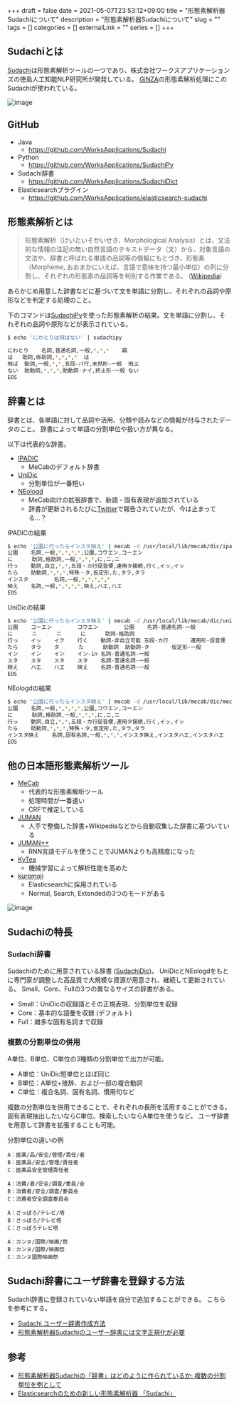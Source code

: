 +++
draft = false
date = 2021-05-07T23:53:12+09:00
title = "形態素解析器Sudachiについて"
description = "形態素解析器Sudachiについて"
slug = ""
tags = []
categories = []
externalLink = ""
series = []
+++

## Sudachiとは
[Sudachi](https://github.com/WorksApplications/Sudachi)は形態素解析ツールの一つであり、株式会社ワークスアプリケーションズの徳島人工知能NLP研究所が開発している。
[GiNZA](https://megagonlabs.github.io/ginza/)の形態素解析処理にこのSudachiが使われている。

![image](https://user-images.githubusercontent.com/20487308/117477748-56707600-af99-11eb-9080-7a04e99ac78f.png)

## GitHub
- Java
  - https://github.com/WorksApplications/Sudachi
- Python
  - https://github.com/WorksApplications/SudachiPy
- Sudachi辞書
  - https://github.com/WorksApplications/SudachiDict
- Elasticsearchプラグイン
  - https://github.com/WorksApplications/elasticsearch-sudachi

## 形態素解析とは

> 形態素解析（けいたいそかいせき、Morphological Analysis）とは、文法的な情報の注記の無い自然言語のテキストデータ（文）から、対象言語の文法や、辞書と呼ばれる単語の品詞等の情報にもとづき、形態素（Morpheme, おおまかにいえば、言語で意味を持つ最小単位）の列に分割し、それぞれの形態素の品詞等を判別する作業である。 ([Wikipedia](https://ja.wikipedia.org/wiki/%E5%BD%A2%E6%85%8B%E7%B4%A0%E8%A7%A3%E6%9E%90))

あらかじめ用意した辞書などに基づいて文を単語に分割し、それぞれの品詞や原形などを判定する処理のこと。

下のコマンドは[SudachiPy](https://github.com/WorksApplications/SudachiPy)を使った形態素解析の結果。文を単語に分割し、それぞれの品詞や原形などが表示されている。

```bash
$ echo 'にわとりは飛ばない' | sudachipy

にわとり	名詞,普通名詞,一般,*,*,*	鶏
は	助詞,係助詞,*,*,*,*	は
飛ば	動詞,一般,*,*,五段-バ行,未然形-一般	飛ぶ
ない	助動詞,*,*,*,助動詞-ナイ,終止形-一般	ない
EOS
```


## 辞書とは
辞書とは、各単語に対して品詞や活用、分類や読みなどの情報が付与されたデータのこと。
辞書によって単語の分割単位や扱い方が異なる。

以下は代表的な辞書。

- [IPADIC](http://manual.freeshell.org/chasen/ipadic-ja.pdf)
  - MeCabのデフォルト辞書
- [UniDic](https://unidic.ninjal.ac.jp/download#unidic_bccwj)
  - 分割単位が一番短い
- [NEologd](https://github.com/neologd/mecab-ipadic-neologd)
  - MeCab向けの拡張辞書で、新語・固有表現が追加されている
  - 辞書が更新されるたびに[Twitter](https://twitter.com/neologdofficial?lang=ja)で報告されていたが、今は止まってる...？

IPADICの結果

```bash
$ echo '公園に行ったらインスタ映え' | mecab -d /usr/local/lib/mecab/dic/ipadic
公園    名詞,一般,*,*,*,*,公園,コウエン,コーエン
に      助詞,格助詞,一般,*,*,*,に,ニ,ニ
行っ    動詞,自立,*,*,五段・カ行促音便,連用タ接続,行く,イッ,イッ
たら    助動詞,*,*,*,特殊・タ,仮定形,た,タラ,タラ
インスタ        名詞,一般,*,*,*,*,*
映え    名詞,一般,*,*,*,*,映え,ハエ,ハエ
EOS
```

UniDicの結果

```bash
$ echo '公園に行ったらインスタ映え' | mecab -d /usr/local/lib/mecab/dic/unidic
公園    コーエン        コウエン        公園    名詞-普通名詞-一般
に      ニ      ニ      に      助詞-格助詞
行っ    イッ    イク    行く    動詞-非自立可能 五段-カ行       連用形-促音便
たら    タラ    タ      た      助動詞  助動詞-タ       仮定形-一般
イン    イン    イン    イン-in 名詞-普通名詞-一般
スタ    スタ    スタ    スタ    名詞-普通名詞-一般
映え    ハエ    ハエ    映え    名詞-普通名詞-一般
EOS
```

NEologdの結果

```bash
$ echo '公園に行ったらインスタ映え' | mecab -d /usr/local/lib/mecab/dic/mecab-ipadic-neologd
公園    名詞,一般,*,*,*,*,公園,コウエン,コーエン
に      助詞,格助詞,一般,*,*,*,に,ニ,ニ
行っ    動詞,自立,*,*,五段・カ行促音便,連用タ接続,行く,イッ,イッ
たら    助動詞,*,*,*,特殊・タ,仮定形,た,タラ,タラ
インスタ映え    名詞,固有名詞,一般,*,*,*,インスタ映え,インスタハエ,インスタハエ
EOS
```

## 他の日本語形態素解析ツール

- [MeCab](https://taku910.github.io/mecab/)
  - 代表的な形態素解析ツール
  - 処理時間が一番速い
  - CRFで推定している
- [JUMAN](https://nlp.ist.i.kyoto-u.ac.jp/index.php?JUMAN)
  - 人手で整備した辞書+Wikipediaなどから自動収集した辞書に基づいている
- [JUMAN++](https://nlp.ist.i.kyoto-u.ac.jp/?JUMAN%2B%2B)
  - RNN言語モデルを使うことでJUMANよりも高精度になった
- [KyTea](http://www.phontron.com/kytea/index-ja.html)
  - 機械学習によって解析性能を高めた
- [kuromoji](https://www.atilika.com/ja/kuromoji/)
  - Elasticsearchに採用されている
  - Normal, Search, Extendedの3つのモードがある

![image](https://user-images.githubusercontent.com/20487308/117475167-b31e6180-af96-11eb-9ebc-b45209c73103.png)


## Sudachiの特長
### Sudachi辞書
Sudachiのために用意されている辞書 ([SudachiDic](https://github.com/WorksApplications/SudachiDict))。
UniDicとNEologdをもとに専門家が調整した高品質で大規模な資源が用意され、継続して更新されている。
Small、Core、Fullの3つの異なるサイズの辞書がある。

- Small：UniDicの収録語とその正規表現、分割単位を収録
- Core：基本的な語彙を収録 (デフォルト)
- Full：雑多な固有名詞まで収録

### 複数の分割単位の併用
A単位、B単位、C単位の3種類の分割単位で出力が可能。

- A単位：UniDic短単位とほぼ同じ
- B単位：A単位+接辞、および一部の複合動詞
- C単位：複合名詞、固有名詞、慣用句など

複数の分割単位を併用できることで、それぞれの長所を活用することができる。
固有表現抽出したいならC単位、検索したいならA単位を使うなど。
ユーザ辞書を用意して辞書を拡張することも可能。

分割単位の違いの例

```
A：医薬/品/安全/管理/責任/者
B：医薬品/安全/管理/責任者
C：医薬品安全管理責任者

A：消費/者/安全/調査/委員/会
B：消費者/安全/調査/委員会
C：消費者安全調査委員会

A：さっぽろ/テレビ/塔
B：さっぽろ/テレビ塔
C：さっぽろテレビ塔

A：カンヌ/国際/映画/祭
B：カンヌ/国際/映画祭
C：カンヌ国際映画祭
```

## Sudachi辞書にユーザ辞書を登録する方法
Sudachi辞書に登録されていない単語を自分で追加することができる。
こちらを参考にする。

- [Sudachi ユーザー辞書作成方法](https://github.com/WorksApplications/Sudachi/blob/develop/docs/user_dict.md)
- [形態素解析器Sudachiのユーザー辞書には文字正規化が必要](https://zenn.dev/sorami/articles/6bdb4bf6c7f207)

## 参考

- [形態素解析器Sudachiの「辞書」はどのように作られているか: 複数の分割単位を例として](https://zenn.dev/sorami/articles/c9a506000fd1fbd1cf98)
- [Elasticsearchのための新しい形態素解析器 「Sudachi」](https://qiita.com/sorami/items/99604ef105f13d2d472b)
